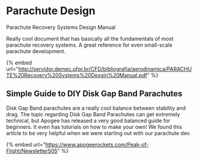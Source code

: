 # Parachute Design

Parachute Recovery Systems Design Manual

Really cool document that has basically all the fundamentals of most parachute recovery systems. A great reference for even small-scale parachute development.

{% embed url="http://servidor.demec.ufpr.br/CFD/bibliografia/aerodinamica/PARACHUTE%20Recovery%20Systems%20Desgin%20Manual.pdf" %}

## Simple Guide to DIY Disk Gap Band Parachutes

Disk Gap Band parachutes are a really cool balance between stability and drag. The topic regarding Disk Gap Band Parachutes can get extremely technical, but Apogee has released a very good balanced guide for beginners. It even has tutorials on how to make your own! We found this article to be very helpful when we were starting out with our parachute dev.

{% embed url="https://www.apogeerockets.com/Peak-of-Flight/Newsletter505" %}
